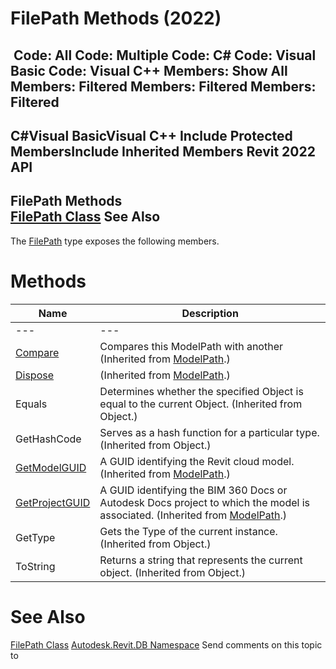 # FilePath Methods (2022)

﻿
 Code: All Code: Multiple Code: C# Code: Visual Basic Code: Visual C++  Members: Show All Members: Filtered Members: Filtered Members: Filtered   
---  
C#Visual BasicVisual C++
Include Protected MembersInclude Inherited Members
Revit 2022 API  
---  
FilePath Methods  
[FilePath Class](4b02e613-2848-b0df-0de0-a77da2529d66.md "FilePath Class") See Also  
---  
The [FilePath](4b02e613-2848-b0df-0de0-a77da2529d66.md "FilePath Class") type exposes the following members.
# Methods
| Name | Description |
| --- | --- |
| --- | --- | --- |
| [Compare](124239c3-5494-a3eb-fa80-6b6503f1a08a.md "Compare Method") | Compares this ModelPath with another  (Inherited from [ModelPath](40a84c72-e4b8-72ac-2f71-3216c66a11b3.md "ModelPath Class").) |
| [Dispose](3d01a5ed-3c9f-fde4-4899-5a6ef76f7199.md "Dispose Method") | (Inherited from [ModelPath](40a84c72-e4b8-72ac-2f71-3216c66a11b3.md "ModelPath Class").) |
| Equals | Determines whether the specified Object is equal to the current Object. (Inherited from Object.) |
| GetHashCode | Serves as a hash function for a particular type.  (Inherited from Object.) |
| [GetModelGUID](e28d439d-1399-8a88-7345-109252fb68e6.md "GetModelGUID Method") | A GUID identifying the Revit cloud model.  (Inherited from [ModelPath](40a84c72-e4b8-72ac-2f71-3216c66a11b3.md "ModelPath Class").) |
| [GetProjectGUID](81e80465-626a-5659-5383-25fef813c270.md "GetProjectGUID Method") | A GUID identifying the BIM 360 Docs or Autodesk Docs project to which the model is associated.  (Inherited from [ModelPath](40a84c72-e4b8-72ac-2f71-3216c66a11b3.md "ModelPath Class").) |
| GetType | Gets the Type of the current instance. (Inherited from Object.) |
| ToString | Returns a string that represents the current object. (Inherited from Object.) |

# See Also
[FilePath Class](4b02e613-2848-b0df-0de0-a77da2529d66.md "FilePath Class")
[Autodesk.Revit.DB Namespace](87546ba7-461b-c646-cbb1-2cb8f5bff8b2.md "Autodesk.Revit.DB Namespace")
Send comments on this topic to 